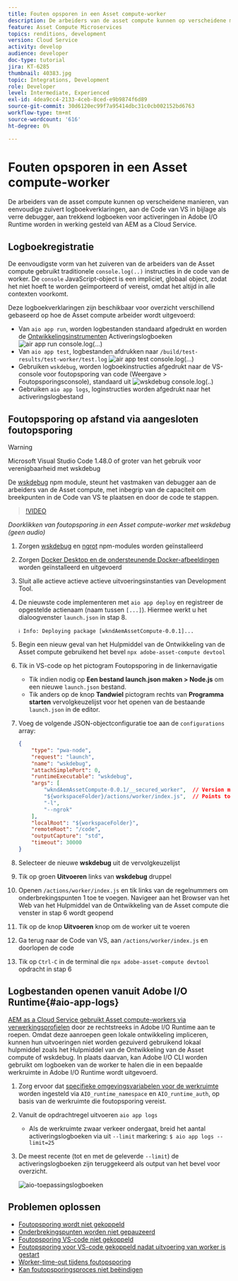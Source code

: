 ```yaml
---
title: Fouten opsporen in een Asset compute-worker
description: De arbeiders van de asset compute kunnen op verscheidene manieren, van eenvoudige zuivert logboekverklaringen, aan de Code van VS in bijlage als verre debugger, aan trekkend logboeken voor activeringen in Adobe I/O Runtime worden in werking gesteld van AEM as a Cloud Service.
feature: Asset Compute Microservices
topics: renditions, development
version: Cloud Service
activity: develop
audience: developer
doc-type: tutorial
jira: KT-6285
thumbnail: 40383.jpg
topic: Integrations, Development
role: Developer
level: Intermediate, Experienced
exl-id: 4dea9cc4-2133-4ceb-8ced-e9b9874f6d89
source-git-commit: 30d6120ec99f7a95414dbc31c0cb002152bd6763
workflow-type: tm+mt
source-wordcount: '616'
ht-degree: 0%

---
```


# Fouten opsporen in een Asset compute-worker

De arbeiders van de asset compute kunnen op verscheidene manieren, van eenvoudige zuivert logboekverklaringen, aan de Code van VS in bijlage als verre debugger, aan trekkend logboeken voor activeringen in Adobe I/O Runtime worden in werking gesteld van AEM as a Cloud Service.

## Logboekregistratie

De eenvoudigste vorm van het zuiveren van de arbeiders van de Asset compute gebruikt traditionele `console.log(..)` instructies in de code van de worker. De `console` JavaScript-object is een impliciet, globaal object, zodat het niet hoeft te worden geïmporteerd of vereist, omdat het altijd in alle contexten voorkomt.

Deze logboekverklaringen zijn beschikbaar voor overzicht verschillend gebaseerd op hoe de Asset compute arbeider wordt uitgevoerd:

+ Van `aio app run`, worden logbestanden standaard afgedrukt en worden de [Ontwikkelingsinstrumenten](../develop/development-tool.md) Activeringslogboeken
  ![air app run console.log(...)](./assets/debug/console-log__aio-app-run.png)
+ Van `aio app test`, logbestanden afdrukken naar `/build/test-results/test-worker/test.log`
  ![air app test console.log(...)](./assets/debug/console-log__aio-app-test.png)
+ Gebruiken `wskdebug`, worden logboekinstructies afgedrukt naar de VS-console voor foutopsporing van code (Weergave > Foutopsporingsconsole), standaard uit
  ![wskdebug console.log(..)](./assets/debug/console-log__wskdebug.png)
+ Gebruiken `aio app logs`, loginstructies worden afgedrukt naar het activeringslogbestand

## Foutopsporing op afstand via aangesloten foutopsporing

>[!WARNING]
>
>Microsoft Visual Studio Code 1.48.0 of groter van het gebruik voor verenigbaarheid met wskdebug

De [wskdebug](https://www.npmjs.com/package/@openwhisk/wskdebug) npm module, steunt het vastmaken van debugger aan de arbeiders van de Asset compute, met inbegrip van de capaciteit om breekpunten in de Code van VS te plaatsen en door de code te stappen.

>[!VIDEO](https://video.tv.adobe.com/v/40383?quality=12&learn=on)

_Doorklikken van foutopsporing in een Asset compute-worker met wskdebug (geen audio)_

1. Zorgen [wskdebug](../set-up/development-environment.md#wskdebug) en [ngrot](../set-up/development-environment.md#ngork) npm-modules worden geïnstalleerd
1. Zorgen [Docker Desktop en de ondersteunende Docker-afbeeldingen](../set-up/development-environment.md#docker) worden geïnstalleerd en uitgevoerd
1. Sluit alle actieve actieve actieve uitvoeringsinstanties van Development Tool.
1. De nieuwste code implementeren met `aio app deploy`  en registreer de opgestelde actienaam (naam tussen `[...]`). Hiermee werkt u het dialoogvenster `launch.json` in stap 8.

   ```
   ℹ Info: Deploying package [wkndAemAssetCompute-0.0.1]...
   ```


1. Begin een nieuw geval van het Hulpmiddel van de Ontwikkeling van de Asset compute gebruikend het bevel `npx adobe-asset-compute devtool`
1. Tik in VS-code op het pictogram Foutopsporing in de linkernavigatie
   + Tik indien nodig op __Een bestand launch.json maken > Node.js__ om een nieuwe `launch.json` bestand.
   + Tik anders op de knop __Tandwiel__ pictogram rechts van __Programma starten__ vervolgkeuzelijst voor het openen van de bestaande `launch.json` in de editor.
1. Voeg de volgende JSON-objectconfiguratie toe aan de `configurations` array:

   ```json
   {
       "type": "pwa-node",
       "request": "launch",
       "name": "wskdebug",
       "attachSimplePort": 0,
       "runtimeExecutable": "wskdebug",
       "args": [
           "wkndAemAssetCompute-0.0.1/__secured_worker",  // Version must match your Asset Compute worker's version
           "${workspaceFolder}/actions/worker/index.js",  // Points to your worker
           "-l",
           "--ngrok"
       ],
       "localRoot": "${workspaceFolder}",
       "remoteRoot": "/code",
       "outputCapture": "std",
       "timeout": 30000
   }
   ```

1. Selecteer de nieuwe __wskdebug__ uit de vervolgkeuzelijst
1. Tik op groen __Uitvoeren__ links van __wskdebug__ druppel
1. Openen `/actions/worker/index.js` en tik links van de regelnummers om onderbrekingspunten 1 toe te voegen. Navigeer aan het Browser van het Web van het Hulpmiddel van de Ontwikkeling van de Asset compute die venster in stap 6 wordt geopend
1. Tik op de knop __Uitvoeren__ knop om de worker uit te voeren
1. Ga terug naar de Code van VS, aan `/actions/worker/index.js` en doorlopen de code
1. Tik op `Ctrl-C` in de terminal die `npx adobe-asset-compute devtool` opdracht in stap 6

## Logbestanden openen vanuit Adobe I/O Runtime{#aio-app-logs}

[AEM as a Cloud Service gebruikt Asset compute-workers via verwerkingsprofielen](../deploy/processing-profiles.md) door ze rechtstreeks in Adobe I/O Runtime aan te roepen. Omdat deze aanroepen geen lokale ontwikkeling impliceren, kunnen hun uitvoeringen niet worden gezuiverd gebruikend lokaal hulpmiddel zoals het Hulpmiddel van de Ontwikkeling van de Asset compute of wskdebug. In plaats daarvan, kan Adobe I/O CLI worden gebruikt om logboeken van de worker te halen die in een bepaalde werkruimte in Adobe I/O Runtime wordt uitgevoerd.

1. Zorg ervoor dat [specifieke omgevingsvariabelen voor de werkruimte](../deploy/runtime.md) worden ingesteld via `AIO_runtime_namespace` en `AIO_runtime_auth`, op basis van de werkruimte die foutopsporing vereist.
1. Vanuit de opdrachtregel uitvoeren `aio app logs`
   + Als de werkruimte zwaar verkeer ondergaat, breid het aantal activeringslogboeken via uit `--limit` markering:
     `$ aio app logs --limit=25`
1. De meest recente (tot en met de geleverde `--limit`) de activeringslogboeken zijn teruggekeerd als output van het bevel voor overzicht.

   ![aio-toepassingslogboeken](./assets/debug/aio-app-logs.png)

## Problemen oplossen

+ [Foutopsporing wordt niet gekoppeld](../troubleshooting.md#debugger-does-not-attach)
+ [Onderbrekingspunten worden niet gepauzeerd](../troubleshooting.md#breakpoints-no-pausing)
+ [Foutopsporing VS-code niet gekoppeld](../troubleshooting.md#vs-code-debugger-not-attached)
+ [Foutopsporing voor VS-code gekoppeld nadat uitvoering van worker is gestart](../troubleshooting.md#vs-code-debugger-attached-after-worker-execution-began)
+ [Worker-time-out tijdens foutopsporing](../troubleshooting.md#worker-times-out-while-debugging)
+ [Kan foutopsporingsproces niet beëindigen](../troubleshooting.md#cannot-terminate-debugger-process)
